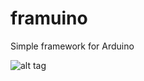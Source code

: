 # framuino
Simple framework for Arduino

![alt tag](https://i.creativecommons.org/l/by-nc-sa/4.0/88x31.png)
